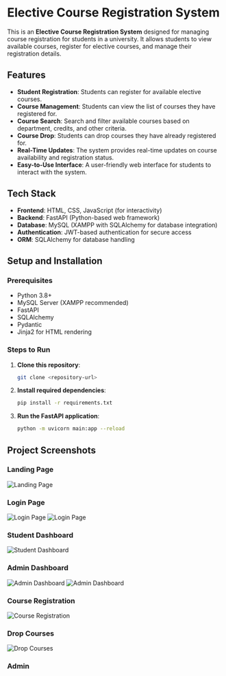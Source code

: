 # Elective Course Registration System

This is an **Elective Course Registration System** designed for managing course registration for students in a university. It allows students to view available courses, register for elective courses, and manage their registration details.

## Features

- **Student Registration**: Students can register for available elective courses.
- **Course Management**: Students can view the list of courses they have registered for.
- **Course Search**: Search and filter available courses based on department, credits, and other criteria.
- **Course Drop**: Students can drop courses they have already registered for.
- **Real-Time Updates**: The system provides real-time updates on course availability and registration status.
- **Easy-to-Use Interface**: A user-friendly web interface for students to interact with the system.

## Tech Stack

- **Frontend**: HTML, CSS, JavaScript (for interactivity)
- **Backend**: FastAPI (Python-based web framework)
- **Database**: MySQL (XAMPP with SQLAlchemy for database integration)
- **Authentication**: JWT-based authentication for secure access
- **ORM**: SQLAlchemy for database handling

## Setup and Installation

### Prerequisites

- Python 3.8+ 
- MySQL Server (XAMPP recommended)
- FastAPI
- SQLAlchemy
- Pydantic
- Jinja2 for HTML rendering

### Steps to Run

1. **Clone this repository**:
   ```bash
   git clone <repository-url>
2. **Install required dependencies**:
    ```bash
    pip install -r requirements.txt
3. **Run the FastAPI application**:
    ```bash
    python -m uvicorn main:app --reload


## Project Screenshots

### Landing Page
![Landing Page](images/landing.png)

### Login Page
![Login Page](images/login.png)
![Login Page](images/adminlogin.png)

### Student Dashboard
![Student Dashboard](images/dashboard.png)

### Admin Dashboard
![Admin Dashboard](images/admin.png)
![Admin Dashboard](images/admin2.png)

### Course Registration
![Course Registration](images/register.png)

### Drop Courses
![Drop Courses](images/drop.png)

### Admin 